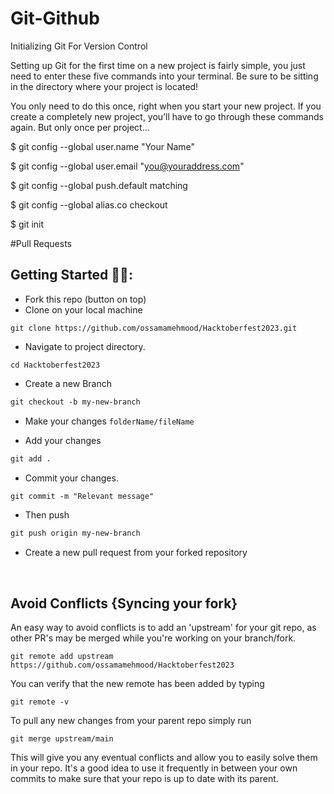 # Git-Github
Initializing Git For Version Control

Setting up Git for the first time on a new project is fairly simple, you just need to enter these five commands into your terminal. Be sure to be sitting in the directory where your project is located!

You only need to do this once, right when you start your new project. If you create a completely new project, you’ll have to go through these commands again. But only once per project…



$ git config --global user.name "Your Name"

$ git config --global user.email "you@youraddress.com"

$ git config --global push.default matching

$ git config --global alias.co checkout

$ git init


#Pull Requests

## Getting Started 🤩🤗:

- Fork this repo (button on top)
- Clone on your local machine

```terminal
git clone https://github.com/ossamamehmood/Hacktoberfest2023.git
```
- Navigate to project directory.
```terminal
cd Hacktoberfest2023
```

- Create a new Branch

```markdown
git checkout -b my-new-branch
```
- Make your changes `folderName/fileName`

- Add your changes
```markdown
git add .
```
- Commit your changes.

```markdown
git commit -m "Relevant message"
```
- Then push 
```markdown
git push origin my-new-branch
```


- Create a new pull request from your forked repository

<br>

## Avoid Conflicts {Syncing your fork}

An easy way to avoid conflicts is to add an 'upstream' for your git repo, as other PR's may be merged while you're working on your branch/fork.   

```terminal
git remote add upstream https://github.com/ossamamehmood/Hacktoberfest2023
```

You can verify that the new remote has been added by typing
```terminal
git remote -v
```

To pull any new changes from your parent repo simply run
```terminal
git merge upstream/main
```

This will give you any eventual conflicts and allow you to easily solve them in your repo. It's a good idea to use it frequently in between your own commits to make sure that your repo is up to date with its parent.
